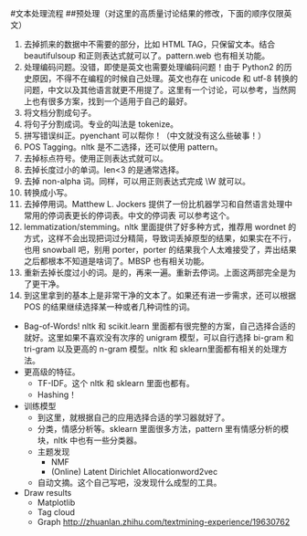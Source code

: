 #文本处理流程
##预处理（对这里的高质量讨论结果的修改，下面的顺序仅限英文）
1. 去掉抓来的数据中不需要的部分，比如 HTML TAG，只保留文本。结合 beautifulsoup 和正则表达式就可以了。pattern.web 也有相关功能。
2. 处理编码问题。没错，即使是英文也需要处理编码问题！由于 Python2 的历史原因，不得不在编程的时候自己处理。英文也存在 unicode 和 utf-8 转换的问题，中文以及其他语言就更不用提了。这里有一个讨论，可以参考，当然网上也有很多方案，找到一个适用于自己的最好。
3. 将文档分割成句子。
4. 将句子分割成词。专业的叫法是 tokenize。
5. 拼写错误纠正。pyenchant 可以帮你！（中文就没有这么些破事！）
6. POS Tagging。nltk 是不二选择，还可以使用 pattern。
7. 去掉标点符号。使用正则表达式就可以。
8. 去掉长度过小的单词。len<3 的是通常选择。
9. 去掉 non-alpha 词。同样，可以用正则表达式完成 \W 就可以。
10. 转换成小写。
11. 去掉停用词。Matthew L. Jockers 提供了一份比机器学习和自然语言处理中常用的停词表更长的停词表。中文的停词表 可以参考这个。
12. lemmatization/stemming。nltk 里面提供了好多种方式，推荐用 wordnet 的方式，这样不会出现把词过分精简，导致词丢掉原型的结果，如果实在不行，也用 snowball 吧，别用 porter，porter 的结果我个人太难接受了，弄出结果之后都根本不知道是啥词了。MBSP 也有相关功能。
13. 重新去掉长度过小的词。是的，再来一遍。重新去停词。上面这两部完全是为了更干净。
14. 到这里拿到的基本上是非常干净的文本了。如果还有进一步需求，还可以根据 POS 的结果继续选择某一种或者几种词性的词。
* Bag-of-Words! nltk 和 scikit.learn 里面都有很完整的方案，自己选择合适的就好。这里如果不喜欢没有次序的 unigram 模型，可以自行选择 bi-gram 和 tri-gram 以及更高的 n-gram 模型。nltk 和 sklearn里面都有相关的处理方法。
* 更高级的特征。
  * TF-IDF。这个 nltk 和 sklearn 里面也都有。
  * Hashing！
* 训练模型
  * 到这里，就根据自己的应用选择合适的学习器就好了。
  * 分类，情感分析等。sklearn 里面很多方法，pattern 里有情感分析的模块，nltk 中也有一些分类器。
  * 主题发现
    * NMF
    * (Online) Latent Dirichlet Allocationword2vec
  * 自动文摘。这个自己写吧，没发现什么成型的工具。
* Draw results
  * Matplotlib
  * Tag cloud
  * Graph
http://zhuanlan.zhihu.com/textmining-experience/19630762